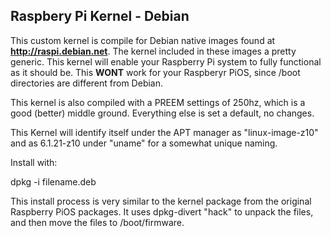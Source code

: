 ## Raspbery Pi Kernel - Debian

This custom kernel is compile for Debian native images found at **http://raspi.debian.net**.
The kernel included in these images a pretty generic. This kernel will enable your Raspberry Pi system to fully functional as it should be. This **WONT** work for your Raspberyr PiOS, since /boot directories are different from Debian. 

This kernel is also compiled with a PREEM settings of 250hz, which is a good (better) middle ground. Everything else is set a default, no changes.

This Kernel will identify itself under the APT manager as "linux-image-z10" and as 6.1.21-z10 under "uname" for a somewhat unique naming.

Install with:

dpkg -i filename.deb

This install process is very similar to the kernel package from the original Raspberry PiOS packages. It uses dpkg-divert "hack" to unpack the files, and then move the files to /boot/firmware.